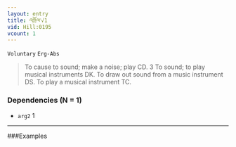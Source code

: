 ```yaml
---
layout: entry
title: འཁྲོལ་√1
vid: Hill:0195
vcount: 1
---
```

`Voluntary` `Erg-Abs`
> To cause to sound; make a noise; play CD\.
 3 To sound; to play musical instruments DK\.
To draw out sound from a music instrument DS\.
 To play a musical instrument TC\.

### Dependencies (N = 1)
* `arg2` 1

---

###Examples



